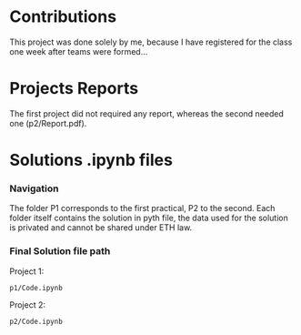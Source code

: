 
# Contributions

This project was done solely by me, because I have registered for the class one week after teams were formed...

# Projects Reports
The first project did not required any report, whereas the second needed one (p2/Report.pdf). 

# Solutions .ipynb files

### Navigation
The folder P1 corresponds to the first practical, P2 to the second.
Each folder itself contains the solution in pyth file, the data used for the solution is privated and cannot be shared under ETH law.

### Final Solution file path
Project 1:  
    
    p1/Code.ipynb

Project 2:  
    
    p2/Code.ipynb
